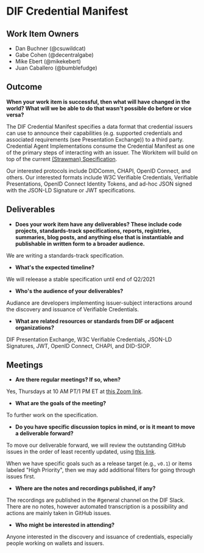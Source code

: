 # DIF Credential Manifest

## Work Item Owners
- Dan Buchner (@csuwildcat)
- Gabe Cohen (@decentralgabe)
- Mike Ebert (@mikekebert)
- Juan Caballero (@bumblefudge)

## Outcome
**When your work item is successful, then what will have changed in the world? What
will we be able to do that wasn't possible do before or vice versa?**

The DIF Credential Manifest specifies a data format that credential issuers can use to announce their capabilities (e.g. supported credentials and associated requirements (see Presentation Exchange)) to a third party. Credential Agent Implementations consume the Credential Manifest as one of the primary steps of interacting with an issuer. The Workitem will build on top of the current [(Strawman) Specification](https://identity.foundation/credential-manifest/).

Our interested protocols include DIDComm, CHAPI,
OpenID Connect, and others. Our interested formats include W3C Verifiable
Credentials, Verifiable Presentations, OpenID Connect Identity Tokens, and
ad-hoc JSON signed with the JSON-LD Signature or JWT specifications.


## Deliverables
- **Does your work item have any deliverables? These include code projects,
  standards-track specifications, reports, registries, summaries, blog posts,
  and anything else that is instantiable and publishable in written form to a
  broader audience.**

We are writing a standards-track specification.

- **What's the expected timeline?**

We will releease a stable specification until end of Q2/2021

- **Who's the audience of your deliverables?**

Audiance are developers implementing issuer-subject interactions around the discovery and issuance of Verifiable Credentials.

- **What are related resources or standards from DIF or adjacent
  organizations?**

DIF Presentation Exchange, W3C Verifiable Credentials, JSON-LD Signatures, JWT, OpenID Connect, CHAPI, and DID-SIOP.

## Meetings
- **Are there regular meetings? If so, when?**

Yes, Thursdays at 10 AM PT/1 PM ET at [this Zoom link](https://us02web.zoom.us/j/81365508259?pwd=MVlIanQydUYycG1rTlVkZHBDRERtZz09).

- **What are the goals of the meeting?**

To further work on the specification.

- **Do you have specific discussion topics in mind, or is it meant to move a
  deliverable forward?**

To move our deliverable forward, we will review the outstanding GitHub issues in the order of least recently updated, using [this link](https://github.com/decentralized-identity/credential-manifest/issues).

When we have specific goals such as a release target (e.g., `v0.1`) or items
labeled "High Priority", then we may add additional filters for going through
issues first.

- **Where are the notes and recordings published, if any?**

The recordings are published in the #general channel on the DIF Slack. There
are no notes, however automated transcription is a possibility and actions are
mainly taken in GitHub issues.

- **Who might be interested in attending?**

Anyone interested in the discovery and issuance of credentials, especially people
working on wallets and issuers.
